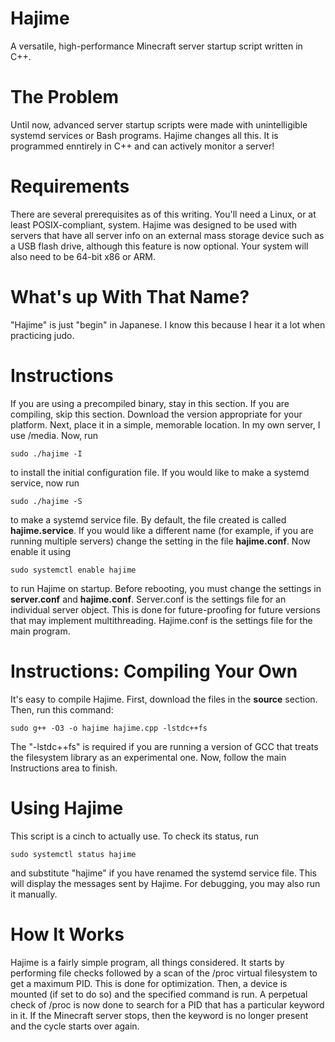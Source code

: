 # Hajime
A versatile, high-performance Minecraft server startup script written in C++.

# The Problem
Until now, advanced server startup scripts were made with unintelligible systemd services or Bash programs. Hajime changes all this. It is programmed enntirely in C++ and can actively monitor a server!

# Requirements
There are several prerequisites as of this writing. You'll need a Linux, or at least POSIX-compliant, system. Hajime was designed to be used with servers that have all server info on an external mass storage device such as a USB flash drive, although this feature is now optional. Your system will also need to be 64-bit x86 or ARM.

# What's up With That Name?
"Hajime" is just "begin" in Japanese. I know this because I hear it a lot when practicing judo.

# Instructions
If you are using a precompiled binary, stay in this section. If you are compiling, skip this section. Download the version appropriate for your platform. Next, place it in a simple, memorable location. In my own server, I use /media. Now, run 

    sudo ./hajime -I
to install the initial configuration file. If you would like to make a systemd service, now run

    sudo ./hajime -S
to make a systemd service file. By default, the file created is called **hajime.service**. If you would like a different name (for example, if you are running multiple servers) change the setting in the file **hajime.conf**. Now enable it using

    sudo systemctl enable hajime
to run Hajime on startup. Before rebooting, you must change the settings in **server.conf** and **hajime.conf**. Server.conf is the settings file for an individual server object. This is done for future-proofing for future versions that may implement multithreading. Hajime.conf is the settings file for the main program.

# Instructions: Compiling Your Own
It's easy to compile Hajime. First, download the files in the **source** section. Then, run this command:

    sudo g++ -O3 -o hajime hajime.cpp -lstdc++fs
The "-lstdc++fs" is required if you are running a version of GCC that treats the filesystem library as an experimental one. Now, follow the main Instructions area to finish.
   
# Using Hajime
This script is a cinch to actually use. To check its status, run

    sudo systemctl status hajime
and substitute "hajime" if you have renamed the systemd service file. This will display the messages sent by Hajime. For debugging, you may also run it manually.

# How It Works
Hajime is a fairly simple program, all things considered. It starts by performing file checks followed by a scan of the /proc virtual filesystem to get a maximum PID. This is done for optimization. Then, a device is mounted (if set to do so) and the specified command is run. A perpetual check of /proc is now done to search for a PID that has a particular keyword in it. If the Minecraft server stops, then the keyword is no longer present and the cycle starts over again.
